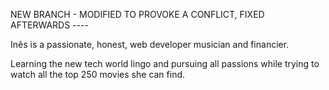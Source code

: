 NEW BRANCH - MODIFIED TO PROVOKE A CONFLICT, FIXED AFTERWARDS ----

Inês is a passionate, honest, web developer musician and financier.

Learning the new tech world lingo and pursuing all passions while trying to watch all the top 250 movies she can find.
